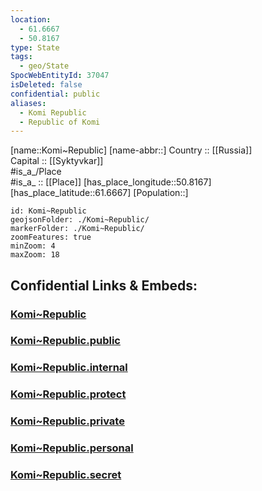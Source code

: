 ```yaml
---
location:
  - 61.6667
  - 50.8167
type: State
tags:
  - geo/State
SpocWebEntityId: 37047
isDeleted: false
confidential: public
aliases:
  - Komi Republic
  - Republic of Komi 
---
```

[name::Komi~Republic] 
[name-abbr::] 
Country :: [[Russia]]  
Capital :: [[Syktyvkar]]  
#is_a_/Place  
#is_a_ :: [[Place]] 
[has_place_longitude::50.8167] 
[has_place_latitude::61.6667] 
[Population::] 



```leaflet
id: Komi~Republic
geojsonFolder: ./Komi~Republic/
markerFolder: ./Komi~Republic/
zoomFeatures: true 
minZoom: 4 
maxZoom: 18
```


## Confidential Links & Embeds: 

### [Komi~Republic](/_Standards/Earth/Continent/Europe/Europe~East/Russia/Russia~NorthWest/Komi~Republic.md) 

### [Komi~Republic.public](/_public/Earth/Continent/Europe/Europe~East/Russia/Russia~NorthWest/Komi~Republic.public.md) 

### [Komi~Republic.internal](/_internal/Earth/Continent/Europe/Europe~East/Russia/Russia~NorthWest/Komi~Republic.internal.md) 

### [Komi~Republic.protect](/_protect/Earth/Continent/Europe/Europe~East/Russia/Russia~NorthWest/Komi~Republic.protect.md) 

### [Komi~Republic.private](/_private/Earth/Continent/Europe/Europe~East/Russia/Russia~NorthWest/Komi~Republic.private.md) 

### [Komi~Republic.personal](/_personal/Earth/Continent/Europe/Europe~East/Russia/Russia~NorthWest/Komi~Republic.personal.md) 

### [Komi~Republic.secret](/_secret/Earth/Continent/Europe/Europe~East/Russia/Russia~NorthWest/Komi~Republic.secret.md)

